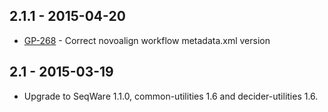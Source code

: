## 2.1.1 - 2015-04-20
- [GP-268](https://jira.oicr.on.ca/browse/GP-268) - Correct novoalign workflow metadata.xml version

## 2.1 - 2015-03-19
- Upgrade to SeqWare 1.1.0, common-utilities 1.6 and decider-utilities 1.6.
